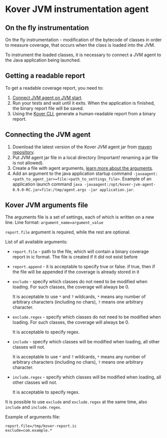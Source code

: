 # Kover JVM instrumentation agent

## On the fly instrumentation
On the fly instrumentation - modification of the bytecode of classes in order to measure coverage, that occurs when the class is loaded into the JVM.

To instrument the loaded classes, it is necessary to connect a JVM agent to the Java application being launched.

## Getting a readable report
To get a readable coverage report, you need to:
1. [Connect JVM agent on JVM start](#connecting-the-jvm-agent).
2. Run your tests and wait until it exits. When the application is finished, the binary report file will be saved.
3. Using the [Kover CLI](/cli#generating-reports), generate a human-readable report from a binary report.

## Connecting the JVM agent
1. Download the latest version of the Kover JVM agent jar from [maven repository](https://mvnrepository.com/artifact/org.jetbrains.kotlinx/kover-jvm-agent).
2. Put JVM agent jar file in a local directory (Important! renaming a jar file is not allowed).
3. Create a file with agent arguments, [learn more about the arguments](#kover-jvm-arguments-file).
4. Add an argument to the java application startup command `-javaagent:<path_to_agent_jar>=file:<path_to_settings_file>`.
   Example of an application launch command `java -javaagent:/opt/kover-jvm-agent-0.9.0-RC.jar=file:/tmp/agent.args -jar application.jar`.

## Kover JVM arguments file
The arguments file is a set of settings, each of which is written on a new line.
Line format: `argument_name=argument_value`

`report.file` argument is required, while the rest are optional.

List of all available arguments:
- `report.file` - path to the file, which will contain a binary coverage report in ic format. The file is created if it did not exist before
- `report.append` - it is acceptable to specify true or false. if true, then if the file will be appended if the coverage is already stored in it
- `exclude` - specify which classes do not need to be modified when loading. For such classes, the coverage will always be 0.
  
  It is acceptable to use `*` and `?` wildcards, `*` means any number of arbitrary characters (including no chars), `?` means one arbitrary character.
- `exclude.regex` - specify which classes do not need to be modified when loading. For such classes, the coverage will always be 0.

  It is acceptable to specify regex.
- `include` - specify which classes will be modified when loading, all other classes will not.

  It is acceptable to use `*` and `?` wildcards, `*` means any number of arbitrary characters (including no chars), `?` means one arbitrary character.
- `include.regex` - specify which classes will be modified when loading, all other classes will not.

  It is acceptable to specify regex.

It is possible to use `exclude` and `exclude.regex` at the same time, also `include` and `include.regex`. 

Example of arguments file:
```properties
report.file=/tmp/kover-report.ic
exclude=com.example.*
```
